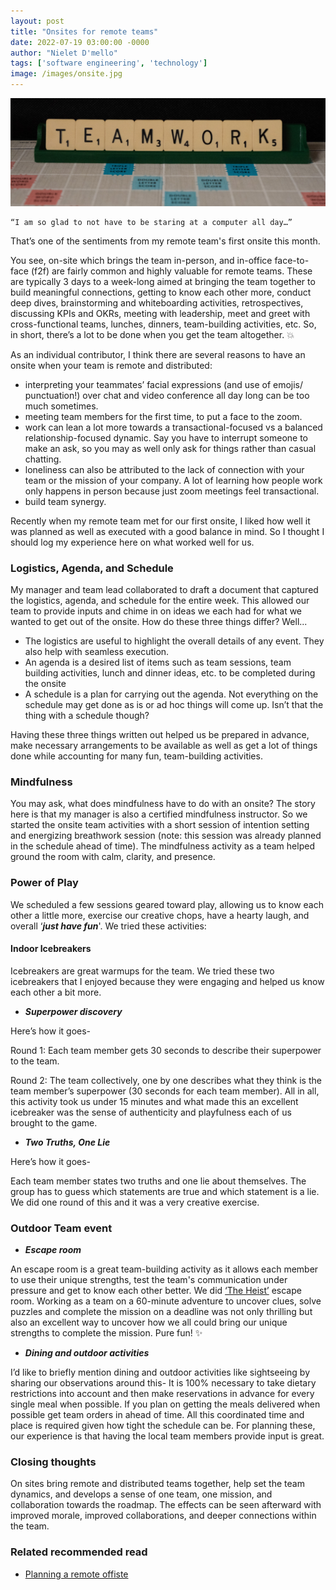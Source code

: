 ```yaml
---
layout: post
title: "Onsites for remote teams"
date: 2022-07-19 03:00:00 -0000
author: "Nielet D'mello"
tags: ['software engineering', 'technology']
image: /images/onsite.jpg
---
```


![Photo by Nick Fewings on Unsplash](/images/onsite.jpg)

    “I am so glad to not have to be staring at a computer all day…” 


That’s one of the sentiments from my remote team's first onsite this month.

You see, on-site which brings the team in-person, and in-office face-to-face (f2f) are fairly common and highly valuable for remote teams.
These are typically 3 days to a week-long aimed at bringing the team together to build meaningful connections, getting to know each other more, conduct deep dives, brainstorming and whiteboarding activities, retrospectives, discussing KPIs and OKRs, meeting with leadership, meet and greet with cross-functional teams, lunches, dinners, team-building activities, etc. So, in short, there’s a lot to be done when you get the team altogether. 💥

As an individual contributor, I think there are several reasons to have an onsite when your team is remote and distributed:
- interpreting your teammates’ facial expressions (and use of emojis/ punctuation!) over chat and video conference all day long can be too much sometimes.
- meeting team members for the first time, to put a face to the zoom.
- work can lean a lot more towards a transactional-focused vs a balanced relationship-focused dynamic. Say you have to interrupt someone to make an ask, so you may as well only ask for things rather than casual chatting.
- loneliness can also be attributed to the lack of connection with your team or the mission of your company. A lot of learning how people work only happens in person because just zoom meetings feel transactional.
- build team synergy.


Recently when my remote team met for our first onsite, I liked how well it was planned as well as executed with a good balance in mind. So I thought I should log my experience here on what worked well for us.

### Logistics, Agenda, and Schedule
My manager and team lead collaborated to draft a document that captured the logistics, agenda, and schedule for the entire week. This allowed our team to provide inputs and chime in on ideas we each had for what we wanted to get out of the onsite.
How do these three things differ? Well...
- The logistics are useful to highlight the overall details of any event. They also help with seamless execution.
- An agenda is a desired list of items such as team sessions, team building activities, lunch and dinner ideas, etc. to be completed during the onsite
- A schedule is a plan for carrying out the agenda. Not everything on the schedule may get done as is or ad hoc things will come up. Isn’t that the thing with a schedule though?

Having these three things written out helped us be prepared in advance, make necessary arrangements to be available as well as get a lot of things done while accounting for many fun, team-building activities.

### Mindfulness
You may ask, what does mindfulness have to do with an onsite? The story here is that my manager is also a certified mindfulness instructor. So we started the onsite team activities with a short session of intention setting and energizing breathwork session (note: this session was already planned in the schedule ahead of time). 
The mindfulness activity as a team helped ground the room with calm, clarity, and presence. 


### Power of Play
We scheduled a few sessions geared toward play, allowing us to know each other a little more, exercise our creative chops, have a hearty laugh, and overall ‘***just have fun***'. We tried these activities:

#### Indoor Icebreakers
Icebreakers are great warmups for the team. We tried these two icebreakers that I enjoyed because they were engaging and helped us know each other a bit more.

- ***Superpower discovery***

Here’s how it goes-

Round 1: Each team member gets 30 seconds to describe their superpower to the team.

Round 2: The team collectively, one by one describes what they think is the team member’s superpower (30 seconds for each team member).
All in all, this activity took us under 15 minutes and what made this an excellent icebreaker was the sense of authenticity and playfulness each of us brought to the game.

- ***Two Truths, One Lie***

Here’s how it goes-

Each team member states two truths and one lie about themselves.
The group has to guess which statements are true and which statement is a lie.
We did one round of this and it was a very creative exercise.

### Outdoor Team event

- ***Escape room***

An escape room is a great team-building activity as it allows each member to use their unique strengths, test the team's communication under pressure and get to know each other better.
We did [‘The Heist’](https://theescapegame.com/sanfrancisco/escape-rooms/the-heist/) escape room. Working as a team on a 60-minute adventure to uncover clues, solve puzzles and complete the mission on a deadline was not only thrilling but also an excellent way to uncover how we all could bring our unique strengths to complete the mission. Pure fun! ✨

- ***Dining and outdoor activities***

I’d like to briefly mention dining and outdoor activities like sightseeing by sharing our observations around this-
It is 100% necessary to take dietary restrictions into account and then make reservations in advance for every single meal when possible. If you plan on getting the meals delivered when possible get team orders in ahead of time. All this coordinated time and place is required given how tight the schedule can be.
For planning these, our experience is that having the local team members provide input is great.

### Closing thoughts
On sites bring remote and distributed teams together, help set the team dynamics, and develops a sense of one team, one mission, and collaboration towards the roadmap. The effects can be seen afterward with improved morale, improved collaborations, and deeper connections within the team.

### Related recommended read

- [Planning a remote offiste](https://uma.onrender.com/planning-a-remote-offsite/)
